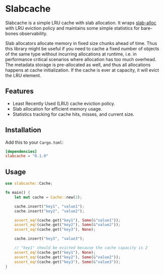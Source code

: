 # Slabcache

Slabcache is a simple LRU cache with slab allocation.
It wraps [slab-alloc](https://github.com/tokio-rs/slab)
with LRU eviction policy and maintains some simple statistics
for bare-bones observability.

Slab allocators allocate memory in fixed size chunks ahead of time.
Thus this library might be useful if you need to cache a fixed number of objects of the same type without incurring allocations at runtime, 
i.e. in performance critical scenarios where allocation has too much overhead. The metadata storage is 
pre-allocated as well, and thus all allocations happens at cache initialization. If the cache is ever at capacity,
it will evict the LRU element.



## Features

- Least Recently Used (LRU) cache eviction policy.
- Slab allocation for efficient memory usage.
- Statistics tracking for cache hits, misses, and current size.

## Installation

Add this to your `Cargo.toml`:

```toml
[dependencies]
slabcache = "0.1.0"
```

## Usage
```rust
use slabcache::Cache;

fn main() {
    let mut cache = Cache::new(2);

    cache.insert("key1", "value1");
    cache.insert("key2", "value2");

    assert_eq!(cache.get("key1"), Some(&"value1"));
    assert_eq!(cache.get("key2"), Some(&"value2"));
    assert_eq!(cache.get("key3"), None);

    cache.insert("key3", "value3");

    // "key1" should be evicted because the cache capacity is 2
    assert_eq!(cache.get("key1"), None);
    assert_eq!(cache.get("key2"), Some(&"value2"));
    assert_eq!(cache.get("key3"), Some(&"value3"));
}
```